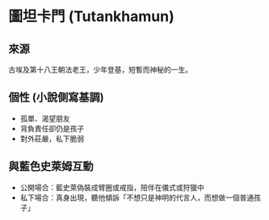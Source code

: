 # 圖坦卡門 (Tutankhamun)

## 來源
古埃及第十八王朝法老王，少年登基，短暫而神秘的一生。

## 個性 (小說側寫基調)
- 孤單、渴望朋友
- 背負責任卻仍是孩子
- 對外莊嚴，私下脆弱

## 與藍色史萊姆互動
- 公開場合：藍史萊偽裝成臂圈或戒指，陪伴在儀式或狩獵中
- 私下場合：真身出現，聽他傾訴「不想只是神明的代言人，而想做一個普通孩子」
